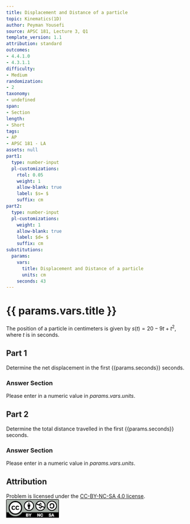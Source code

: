 ```yaml
---
title: Displacement and Distance of a particle
topic: Kinematics(1D)
author: Peyman Yousefi
source: APSC 181, Lecture 3, Q1
template_version: 1.1
attribution: standard
outcomes:
- 4.4.1.0
- 4.3.1.1
difficulty:
- Medium
randomization:
- 2
taxonomy:
- undefined
span:
- Section
length:
- Short
tags:
- AP
- APSC 181 - LA
assets: null
part1:
  type: number-input
  pl-customizations:
    rtol: 0.05
    weight: 1
    allow-blank: true
    label: $s= $
    suffix: cm
part2:
  type: number-input
  pl-customizations:
    weight: 1
    allow-blank: true
    label: $d= $
    suffix: cm
substitutions:
  params:
    vars:
      title: Displacement and Distance of a particle
      units: cm
    seconds: 43
---
```

# {{ params.vars.title }}
The position of a particle in centimeters is given by $s(t) = 20 - 9t + t^2$, where $t$ is in seconds.

## Part 1

Determine the net displacement in the first {{params.seconds}} seconds.

### Answer Section

Please enter in a numeric value in ${{ params.vars.units }}$.

## Part 2

Determine the total distance travelled in the first {{params.seconds}} seconds.

### Answer Section

Please enter in a numeric value in ${{ params.vars.units }}$.

## Attribution

Problem is licensed under the [CC-BY-NC-SA 4.0 license](https://creativecommons.org/licenses/by-nc-sa/4.0/).<br> ![The Creative Commons 4.0 license requiring attribution-BY, non-commercial-NC, and share-alike-SA license.](https://raw.githubusercontent.com/firasm/bits/master/by-nc-sa.png)